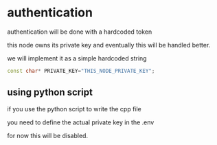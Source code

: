 # authentication

authentication will be done with a hardcoded token

this node owns its private key and eventually this will be handled better.

we will implement it as a simple hardcoded string

```cpp
const char* PRIVATE_KEY="THIS_NODE_PRIVATE_KEY";
```

## using python script

if you use the python script to write the cpp file

you need to define the actual private key in the .env

for now this will be disabled.
